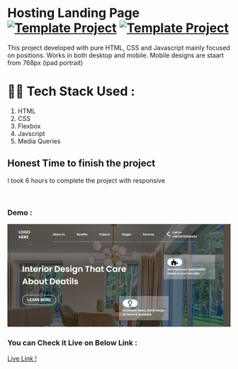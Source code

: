 #  Hosting Landing Page [![Template Project](https://img.shields.io/badge/Template-Project-red)](http://www.gnu.org/licenses/agpl-3.0) [![Template Project](https://img.shields.io/badge/Technologies%20-HTML%2FCSS-brightgreen)](http://www.gnu.org/licenses/agpl-3.0)

This project developed with pure HTML, CSS and Javascript mainly focused on positions. Works in both desktop and mobile. Mobile designs are staart from 768px (ipad portrait)

# 👩‍💻 Tech Stack Used :

1. HTML
2. CSS
3. Flexbox
4. Javscript 
5. Media Queries



## Honest Time to finish the project

I took 6 hours to complete the project with responsive


<br/>

### Demo :

![Web Site Image](https://github.com/anitha-nagadasarink/10-Interior-Design-Landing-Page/blob/HTML-CSS-Projects/Assets/demo.png)

### You can Check it Live on Below Link :

[Live Link !](https://new-interior-design-landing-webpage.netlify.app/)